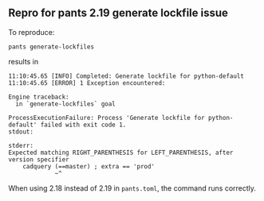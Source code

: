 ## Repro for pants 2.19 generate lockfile issue

To reproduce:

```
pants generate-lockfiles
```
results in

```
11:10:45.65 [INFO] Completed: Generate lockfile for python-default
11:10:45.65 [ERROR] 1 Exception encountered:

Engine traceback:
  in `generate-lockfiles` goal

ProcessExecutionFailure: Process 'Generate lockfile for python-default' failed with exit code 1.
stdout:

stderr:
Expected matching RIGHT_PARENTHESIS for LEFT_PARENTHESIS, after version specifier
    cadquery (==master) ; extra == 'prod'
             ~^ 
```

When using 2.18 instead of 2.19 in `pants.toml`, the command runs correctly.
